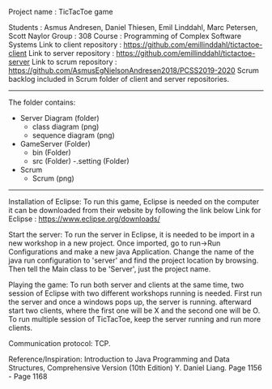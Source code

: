   Project name                 : TicTacToe game

  Students                     : Asmus Andresen, Daniel Thiesen, Emil Linddahl, Marc Petersen, Scott Naylor
  Group	                       : 308
  Course                       : Programming of Complex Software Systems
  Link to client repository    : https://github.com/emillinddahl/tictactoe-client
  Link to server repository    : https://github.com/emillinddahl/tictactoe-server
  Link to scrum repository     : https://github.com/AsmusEgNielsonAndresen2018/PCSS2019-2020
  Scrum backlog included in Scrum folder of client and server repositories.
______________________________________________________________________________________________________________________________________________________

The folder contains:

- Server Diagram (folder)
	- class diagram (png)
	- sequence diagram (png)
- GameServer (Folder)
	- bin (Folder)
	- src (Folder)
	-.setting (Folder)
- Scrum
	- Scrum (png)
______________________________________________________________________________________________________________________________________________________

Installation of Eclipse:
To run this game, Eclipse is needed on the computer
it can be downloaded from their website by following the link below
Link for Eclipse : https://www.eclipse.org/downloads/


Start the server:
To run the server in Eclipse, it is needed to be import in a new workshop in a new project.
Once imported, go to run->Run Configurations and make a new java Application.
Change the name of the java run configuration to 'server' and find the project location by browsing.
Then tell the Main class to be 'Server', just the project name.


Playing the game:
To run both server and clients at the same time, two session of Eclipse with two different workshops running 
is needed. First run the server and once a windows pops up, the server is running. afterward start two clients,
where the first one will be X and the second one will be O. To run multiple session of TicTacToe, keep the 
server running and run more clients. 

Communication protocol: TCP. 


Reference/Inspiration:
Introduction to Java Programming and Data Structures, Comprehensive Version (10th Edition) Y. Daniel Liang.
Page 1156 - Page 1168
 
